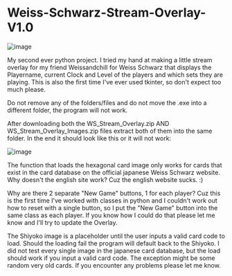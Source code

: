 # Weiss-Schwarz-Stream-Overlay-V1.0

![image](https://github.com/user-attachments/assets/8dcf5e0e-57e5-4245-9dbf-66486271ba56)



My second ever python project. I tried my hand at making a little stream overlay for my friend Weissandchill for Weiss Schwarz that displays the Playername, current Clock and Level of the players and which sets they are playing. This is also the first time I've ever used tkinter, so don't expect too much please.

Do not remove any of the folders/files and do not move the .exe into a different folder, the program will not work.

After downloading both the WS_Stream_Overlay.zip AND WS_Stream_Overlay_Images.zip files extract both of them into the same folder.
In the end it should look like this or it will not work:

![image](https://github.com/user-attachments/assets/b86d51ff-4f6f-4828-bcf0-51f130b432db)



The function that loads the hexagonal card image only works for cards that exist in the card database on the official japanese Weiss Schwarz website.
Why doesn't the english site work? 
Cuz the english website sucks. :)

Why are there 2 separate "New Game" buttons, 1 for each player?
Cuz this is the first time I've worked with classes in python and I couldn't work out how to reset with a single button, so I put the "New Game" button into the same class as each player.
If you know how I could do that please let me know and I'll try to update the Overlay.

The Shiyoko image is a placeholder until the user inputs a valid card code to load. Should the loading fail the program will default back to the Shiyoko.
I did not test every single image in the japanese card database, but the load should work if you input a valid card code. The exception might be some random very old cards.
If you encounter any problems please let me know.
